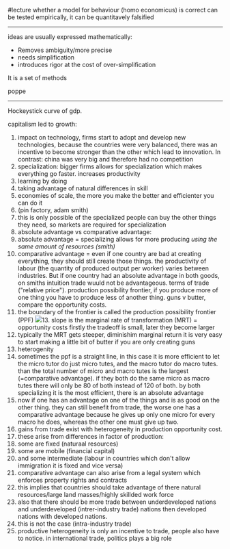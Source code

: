 #lecture 
whether a model for behaviour (homo economicus) is correct can be tested empirically, it can be quantitavely falsified


---

ideas are usually expressed mathematically:

- Removes ambiguity/more precise
- needs simplification
- introduces rigor at the cost of over-simplification
  

It is a set of methods

poppe

---

Hockeystick curve of gdp.

capitalism led to growth:

1. impact on technology, firms start to adopt and develop new technologies, because the countries were very balanced, there was an incentive to become stronger than the other which lead to innovation. In contrast: china was very big and therefore had no competition
2. specialization: bigger firms allows for specialization which makes everything go faster. increases productivity
3. learning by doing
4. taking advantage of natural differences in skill
5. economies of scale, the more you make the better and efficienter you can do it
6. (pin factory, adam smith)
7. this is only possible of the specialized people can buy the other things they need, so markets are required for specialization
8. absolute advantage vs comparative advantage:
9. absolute advantage = specializing allows for more producing _using the same amount of resources (smith)_
10. comparative advantage = even if one country are bad at creating everything, they should still create those things. the productivity of labour (the quantity of produced output per worker) varies between industries. But if one country had an absolute advantage in both goods, on smiths intuition trade wuuld not be advantageous. terms of trade ("relative price"). production possibility frontier, if you produce more of one thing you have to produce less of another thing. guns v butter, compare the opportunity costs.
11. the boundary of the frontier is called the production possibility frontier (PPF)
![](https://beta.appflowy.cloud/api/file_storage/a53337fe-dfc7-47dd-a9a1-62a9dfb0ec4b/v1/blob/3199e50f%2Dc911%2D5388%2D8738%2D6e797ab307d1/tAIb4i7rMLjw0G962OGm4BDHm8AvUpR0ikfPgAoccE4=.png)13. slope is the marginal rate of transformation (MRT) = opportunity costs firstly the tradeoff is small, later they become larger
14. typically the MRT gets steeper, diminishim marginal return it is very easy to start making a little bit of butter if you are only creating guns
15. heterogenity
16. sometimes the ppf is a straight line, in this case it is more efficient to let the micro tutor do just micro tutes, and the macro tutor do macro tutes. than the total number of micro and macro tutes is the largest (=comparative advantage). if they both do the same micro as macro tutes there will only be 80 of both instead of 120 of both. by both specializing it is the most efficient, there is an absolute advantage
17. now if one has an advantage on one of the things and is as good on the other thing. they can still benefit from trade, the worse one has a comparative advantage because he gives up only one micro for every macro he does, whereas the other one must give up two.
18. gains from trade exist with heterogeneity in production opportunity cost.
19. these arise from differences in factor of production:
20. some are fixed (naturaal resources)
21. some are mobile (financial capital)
22. and some intermediate (labour in countries which don't allow immigration it is fixed and vice versa)
23. comparative advantage can also arise from a legal system which enforces property rights and contracts
24. this implies that countries should take advantage of there natural resources/large land masses/highly skillded work force
25. also that there should be more trade between underdeveloped nations and underdeveloped (intrer-industry trade) nations then developed nations with developed nations.
26. this is not the case (intra-industry trade)
27. productive heterogeneity is only an incentive to trade, people also have to notice. in international trade, politics plays a big role
